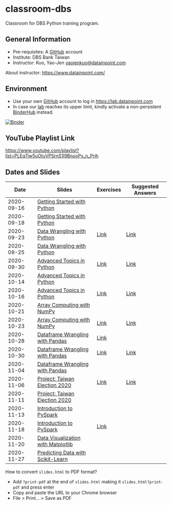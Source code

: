 # classroom-dbs

Classroom for DBS Python training program.

## General Information

- Pre-requisites: A [GitHub](https://github.com/) account
- Institute: DBS Bank Taiwan
- Instructor: Kuo, Yao-Jen <yaojenkuo@datainpoint.com>

About instructor: <https://www.datainpoint.com/>

## Environment

- Use your own [GitHub](https://github.com/) account to log in <https://lab.datainpoint.com>
- In case our [lab](https://lab.datainpoint.com) reaches its upper limit, kindly activate a non-persistent [BinderHub](https://mybinder.org/v2/gh/datainpoint/data-science-binder/vanilla-python-3-8-5) instead.

[![Binder](https://mybinder.org/badge_logo.svg)](https://mybinder.org/v2/gh/datainpoint/data-science-binder/vanilla-python-3-8-5)

## YouTube Playlist Link

<https://www.youtube.com/playlist?list=PLEq7iw5uOtuVPSrnS1l9BnooPv_n_Prjh>

## Dates and Slides

|Date|Slides|Exercises|Suggested Answers|
|----|------|---------|-----------------|
|2020-09-16|[Getting Started with Python](https://datainpoint.github.io/classroom-dbs/01-getting-started-with-python.slides.html)|||
|2020-09-18|[Getting Started with Python](https://datainpoint.github.io/classroom-dbs/01-getting-started-with-python.slides.html)|||
|2020-09-23|[Data Wrangling with Python](https://datainpoint.github.io/classroom-dbs/02-data-wrangling-with-python.slides.html)|[Link](https://lab.datainpoint.com/hub/user-redirect/git-pull?repo=https%3A%2F%2Fgithub.com%2Fdatainpoint%2Fsuggested-answer-getting-started-with-python&urlpath=tree%2Fsuggested-answer-getting-started-with-python%2Fexercises.ipynb&branch=master)|[Link](https://lab.datainpoint.com/hub/user-redirect/git-pull?repo=https%3A%2F%2Fgithub.com%2Fdatainpoint%2Fsuggested-answer-getting-started-with-python&urlpath=tree%2Fsuggested-answer-getting-started-with-python%2Fsuggested_answers.ipynb&branch=master)|
|2020-09-25|[Data Wrangling with Python](https://datainpoint.github.io/classroom-dbs/02-data-wrangling-with-python.slides.html)|||
|2020-09-30|[Advanced Topics in Python](https://datainpoint.github.io/classroom-dbs/03-advanced-topics-in-python.slides.html)|[Link](https://lab.datainpoint.com/hub/user-redirect/git-pull?repo=https%3A%2F%2Fgithub.com%2Fdatainpoint%2Fsuggested-answer-data-wrangling-with-python&urlpath=tree%2Fsuggested-answer-data-wrangling-with-python%2Fexercises.ipynb&branch=master)|[Link](https://lab.datainpoint.com/hub/user-redirect/git-pull?repo=https%3A%2F%2Fgithub.com%2Fdatainpoint%2Fsuggested-answer-data-wrangling-with-python&urlpath=tree%2Fsuggested-answer-data-wrangling-with-python%2Fsuggested_answers.ipynb&branch=master)|
|2020-10-14|[Advanced Topics in Python](https://datainpoint.github.io/classroom-dbs/03-advanced-topics-in-python.slides.html)|||
|2020-10-16|[Advanced Topics in Python](https://datainpoint.github.io/classroom-dbs/03-advanced-topics-in-python.slides.html)|[Link](https://lab.datainpoint.com/hub/user-redirect/git-pull?repo=https%3A%2F%2Fgithub.com%2Fdatainpoint%2Fexercise-advanced-topics-in-python&urlpath=tree%2Fexercise-advanced-topics-in-python%2Fexercises.ipynb&branch=master)|[Link](https://lab.datainpoint.com/hub/user-redirect/git-pull?repo=https%3A%2F%2Fgithub.com%2Fdatainpoint%2Fsuggested-answer-advanced-topics-in-python&urlpath=tree%2Fsuggested-answer-advanced-topics-in-python%2Fsuggested_answers.ipynb&branch=master)|
|2020-10-21|[Array Computing with NumPy](https://datainpoint.github.io/classroom-dbs/04-array-computing-with-numpy.slides.html)|||
|2020-10-23|[Array Computing with NumPy](https://datainpoint.github.io/classroom-dbs/04-array-computing-with-numpy.slides.html)|[Link](https://lab.datainpoint.com/hub/user-redirect/git-pull?repo=https%3A%2F%2Fgithub.com%2Fdatainpoint%2Fexercise-array-computing-with-numpy&urlpath=tree%2Fexercise-array-computing-with-numpy%2Fexercises.ipynb&branch=main)|[Link](https://lab.datainpoint.com/hub/user-redirect/git-pull?repo=https%3A%2F%2Fgithub.com%2Fdatainpoint%2Fsuggested-answer-array-computing-with-numpy&urlpath=tree%2Fsuggested-answer-array-computing-with-numpy%2Fsuggested_answers.ipynb&branch=main)|
|2020-10-28|[Dataframe Wrangling with Pandas](https://datainpoint.github.io/classroom-dbs/05-dataframe-wrangling-with-pandas.slides.html)|[Link](https://lab.datainpoint.com/hub/user-redirect/git-pull?repo=https%3A%2F%2Fgithub.com%2Fdatainpoint%2Fdataset-imdb-top-rated&urlpath=tree%2Fdataset-imdb-top-rated%2F&branch=main)||
|2020-10-30|[Dataframe Wrangling with Pandas](https://datainpoint.github.io/classroom-dbs/05-dataframe-wrangling-with-pandas.slides.html)|[Link](https://lab.datainpoint.com/hub/user-redirect/git-pull?repo=https%3A%2F%2Fgithub.com%2Fdatainpoint%2Fexercise-basic-pandas&urlpath=tree%2Fexercise-basic-pandas%2Fexercises.ipynb&branch=main)|[Link](https://lab.datainpoint.com/hub/user-redirect/git-pull?repo=https%3A%2F%2Fgithub.com%2Fdatainpoint%2Fsuggested-answer-basic-pandas&urlpath=tree%2Fsuggested-answer-basic-pandas%2Fsuggested_answers.ipynb&branch=main)|
|2020-11-04|[Dataframe Wrangling with Pandas](https://datainpoint.github.io/classroom-dbs/05-dataframe-wrangling-with-pandas.slides.html)|||
|2020-11-06|[Project: Taiwan Election 2020](https://datainpoint.github.io/classroom-dbs/06-project-taiwan-election-2020.slides.html)|[Link](https://lab.datainpoint.com/hub/user-redirect/git-pull?repo=https%3A%2F%2Fgithub.com%2Fdatainpoint%2Fexercise-advanced-pandas&urlpath=tree%2Fexercise-advanced-pandas%2Fexercises.ipynb&branch=main)|[Link](https://lab.datainpoint.com/hub/user-redirect/git-pull?repo=https%3A%2F%2Fgithub.com%2Fdatainpoint%2Fsuggested-answer-advanced-pandas&urlpath=tree%2Fsuggested-answer-advanced-pandas%2Fsuggested_answers.ipynb&branch=main)|
|2020-11-11|[Project: Taiwan Election 2020](https://datainpoint.github.io/classroom-dbs/06-project-taiwan-election-2020.slides.html)|||
|2020-11-13|[Introduction to PySpark](https://datainpoint.github.io/classroom-dbs/07-introduction-to-pyspark.slides.html)|||
|2020-11-18|[Introduction to PySpark](https://datainpoint.github.io/classroom-dbs/07-introduction-to-pyspark.slides.html)|[Link](https://lab.datainpoint.com/hub/user-redirect/git-pull?repo=https%3A%2F%2Fgithub.com%2Fdatainpoint%2Fexercise-introduction-to-pyspark&urlpath=tree%2Fexercise-introduction-to-pyspark%2Fexercises.ipynb&branch=main)||
|2020-11-20|[Data Visualization with Matplotlib](https://datainpoint.github.io/classroom-dbs/08-data-visualization-with-matplotlib.slides.html)|||
|2020-11-27|[Predicting Data with Scikit-Learn]()|||

How to convert `slides.html` to PDF format?
- Add `?print-pdf` at the end of `slides.html` making it `slides.html?print-pdf` and press enter
- Copy and paste the URL to your Chrome browser
- File > Print... > Save as PDF
